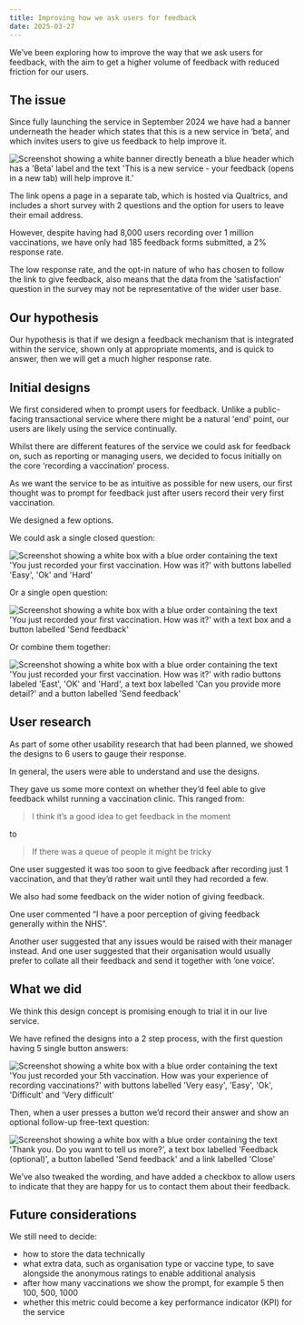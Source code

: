 ```yaml
---
title: Improving how we ask users for feedback
date: 2025-03-27
---
```


We’ve been exploring how to improve the way that we ask users for feedback, with the aim to get a higher volume of feedback with reduced friction for our users.

## The issue

Since fully launching the service in September 2024 we have had a banner underneath the header which states that this is a new service in ‘beta’, and which invites users to give us feedback to help improve it.

![Screenshot showing a white banner directly beneath a blue header which has a 'Beta' label and the text 'This is a new service - your feedback (opens in a new tab) will help improve it.'](feedback-banner.png 'Existing feedback banner')

The link opens a page in a separate tab, which is hosted via Qualtrics, and includes a short survey with 2 questions and the option for users to leave their email address.

However, despite having had 8,000 users recording over 1 million vaccinations, we have only had 185 feedback forms submitted, a 2% response rate.

The low response rate, and the opt-in nature of who has chosen to follow the link to give feedback, also means that the data from the ‘satisfaction’ question in the survey may not be representative of the wider user base.

## Our hypothesis

Our hypothesis is that if we design a feedback mechanism that is integrated within the service, shown only at appropriate moments, and is quick to answer, then we will get a much higher response rate.

## Initial designs

We first considered when to prompt users for feedback. Unlike a public-facing transactional service where there might be a natural 'end' point, our users are likely using the service continually.

Whilst there are different features of the service we could ask for feedback on, such as reporting or managing users, we decided to focus initially on the core ‘recording a vaccination’ process.

As we want the service to be as intuitive as possible for new users, our first thought was to prompt for feedback just after users record their very first vaccination.

We designed a few options.

We could ask a single closed question:

![Screenshot showing a white box with a blue order containing the text 'You just recorded your first vaccination. How was it?' with buttons labelled 'Easy', 'Ok' and 'Hard'](feedback-closed-question.png)

Or a single open question:

![Screenshot showing a white box with a blue order containing the text 'You just recorded your first vaccination. How was it?' with a text box and a button labelled 'Send feedback'](feedback-open-question.png)

Or combine them together:

![Screenshot showing a white box with a blue order containing the text 'You just recorded your first vaccination. How was it?' with radio buttons labeled 'East', 'OK' and 'Hard', a text box labelled 'Can you provide more detail?' and a button labelled 'Send feedback'](feedback-combined-question.png)

## User research

As part of some other usability research that had been planned, we showed the designs to 6 users to gauge their response.

In general, the users were able to understand and use the designs.

They gave us some more context on whether they’d feel able to give feedback whilst running a vaccination clinic. This ranged from:

> I think it’s a good idea to get feedback in the moment

to

> If there was a queue of people it might be tricky

One user suggested it was too soon to give feedback after recording just 1 vaccination, and that they’d rather wait until they had recorded a few.

We also had some feedback on the wider notion of giving feedback.

One user commented “I have a poor perception of giving feedback generally within the NHS”.

Another user suggested that any issues would be raised with their manager instead. And one user suggested that their organisation would usually prefer to collate all their feedback and send it together with ‘one voice’.

## What we did

We think this design concept is promising enough to trial it in our live service.

We have refined the designs into a 2 step process, with the first question having 5 single button answers:

![Screenshot showing a white box with a blue order containing the text 'You just recorded your 5th vaccination. How was your experience of recording vaccinations?' with buttons labelled 'Very easy', 'Easy', 'Ok', 'Difficult' and 'Very difficult'](iterated-question.png)

Then, when a user presses a button we’d record their answer and show an optional follow-up free-text question:

![Screenshot showing a white box with a blue order containing the text 'Thank you. Do you want to tell us more?', a text box labelled 'Feedback (optional)', a button labelled 'Send feedback' and a link labelled 'Close'](iterated-open-question.png)

We’ve also tweaked the wording, and have added a checkbox to allow users to indicate that they are happy for us to contact them about their feedback.

## Future considerations

We still need to decide:

- how to store the data technically
- what extra data, such as organisation type or vaccine type, to save alongside the anonymous ratings to enable additional analysis
- after how many vaccinations we show the prompt, for example 5 then 100, 500, 1000
- whether this metric could become a key performance indicator (KPI) for the service
